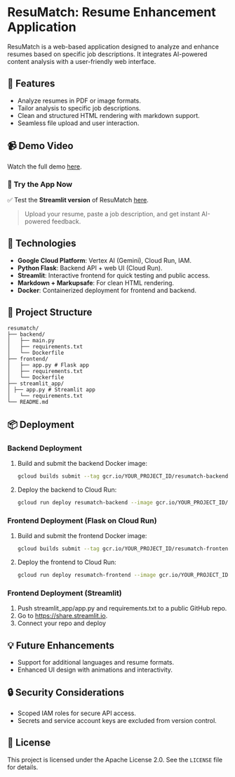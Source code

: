 # ResuMatch: Resume Enhancement Application

ResuMatch is a web-based application designed to analyze and enhance resumes based on specific job descriptions. It integrates AI-powered content analysis with a user-friendly web interface.

## 🌟 Features
- Analyze resumes in PDF or image formats.
- Tailor analysis to specific job descriptions.
- Clean and structured HTML rendering with markdown support.
- Seamless file upload and user interaction.

## 📹 Demo Video
Watch the full demo [here](https://www.youtube.com/watch?v=o00hYlLGNeI).

### 🎯 Try the App Now
✅ Test the **Streamlit version** of ResuMatch [here](https://resume-analyzer-enhancer-ct4nyfzhkbrpkp2ft9cgbm.streamlit.app/).

> Upload your resume, paste a job description, and get instant AI-powered feedback.

## 🚀 Technologies
- **Google Cloud Platform**: Vertex AI (Gemini), Cloud Run, IAM.
- **Python Flask**: Backend API + web UI (Cloud Run).
- **Streamlit**: Interactive frontend for quick testing and public access.
- **Markdown + Markupsafe**: For clean HTML rendering.
- **Docker**: Containerized deployment for frontend and backend.

## 📁 Project Structure
```
resumatch/
├── backend/
│   ├── main.py
│   ├── requirements.txt
│   └── Dockerfile
├── frontend/
│   ├── app.py # Flask app
│   ├── requirements.txt
│   └── Dockerfile
├── streamlit_app/
│ ├── app.py # Streamlit app
│   └── requirements.txt
└── README.md
```

## 📦 Deployment
### Backend Deployment
1. Build and submit the backend Docker image:
   ```bash
   gcloud builds submit --tag gcr.io/YOUR_PROJECT_ID/resumatch-backend
   ```
2. Deploy the backend to Cloud Run:
   ```bash
   gcloud run deploy resumatch-backend --image gcr.io/YOUR_PROJECT_ID/resumatch-backend --platform managed --region YOUR_REGION --allow-unauthenticated
   ```

### Frontend Deployment (Flask on Cloud Run)
1. Build and submit the frontend Docker image:
   ```bash
   gcloud builds submit --tag gcr.io/YOUR_PROJECT_ID/resumatch-frontend
   ```
2. Deploy the frontend to Cloud Run:
   ```bash
   gcloud run deploy resumatch-frontend --image gcr.io/YOUR_PROJECT_ID/resumatch-frontend --platform managed --region YOUR_REGION --allow-unauthenticated
   ```
### Frontend Deployment (Streamlit)
1. Push streamlit_app/app.py and requirements.txt to a public GitHub repo.
2. Go to https://share.streamlit.io.
3. Connect your repo and deploy
   
## 💡 Future Enhancements
- Support for additional languages and resume formats.
- Enhanced UI design with animations and interactivity.

## 🔒 Security Considerations
- Scoped IAM roles for secure API access.
- Secrets and service account keys are excluded from version control.

## 🪪 License

This project is licensed under the Apache License 2.0. See the `LICENSE` file for details.
